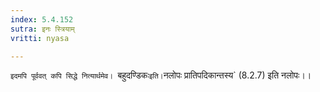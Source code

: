 ```yaml
---
index: 5.4.152
sutra: इनः स्त्रियाम्
vritti: nyasa

---
```

`इदमपि पूर्ववत् कपि सिद्धे नित्यार्थमेव। `बहुदण्डिकः` इति। `नलोपः प्रातिपदिकान्तस्य` (8.2.7) इति नलोपः।।